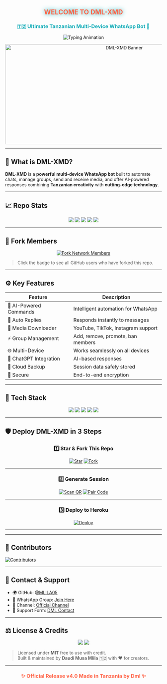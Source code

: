 <h2 align="center" style="color:#FF6347; text-shadow:0 0 15px #1BAFBA;">WELCOME TO DML-XMD</h2>

<h3 align="center" style="color:#1BAFBA; font-weight:bold;">
🇹🇿 Ultimate Tanzanian Multi-Device WhatsApp Bot 🤖
</h3>

<p align="center">
  <img src="https://readme-typing-svg.herokuapp.com?font=Fira+Code&weight=600&size=25&duration=3000&pause=1000&color=FF6347&center=true&width=900&height=100&lines=HELLO+WORLD!+👋;MEET+DML-XMD+🤖;REVOLUTIONIZING+WHATSAPP+AUTOMATION;MADE+IN+TANZANIA+BY+DML+💻;FAST+EFFICIENT+AND+SMART+🔥" alt="Typing Animation">
</p>

<p align="center">
  <img alt="DML-XMD Banner" width="750" height="320" src="https://files.catbox.moe/emdr5h.jpg">
</p>

---

## 🚀 What is DML-XMD?

**DML-XMD** is a **powerful multi-device WhatsApp bot** built to automate chats, manage groups, send and receive media, and offer AI-powered responses combining **Tanzanian creativity** with **cutting-edge technology**.

---

## 📈 Repo Stats

<p align="center">
  <img src="https://img.shields.io/github/stars/MLILA05/DML-XMD?style=for-the-badge&logo=github&color=FF6347">
  <img src="https://img.shields.io/github/license/MLILA05/DML-XMD?style=for-the-badge&color=orange">
  <img src="https://img.shields.io/github/repo-size/MLILA05/DML-XMD?style=for-the-badge&color=purple">
  <img src="https://img.shields.io/github/last-commit/MLILA05/DML-XMD?style=for-the-badge&color=yellow">
  <img src="https://komarev.com/ghpvc/?username=MLILA05&label=Profile+Views&color=1BAFBA&style=for-the-badge">
</p>

---

## 🔱 Fork Members

<p align="center">
  <a href="https://github.com/MLILA05/DML-XMD/network/members" target="_blank">
    <img src="https://img.shields.io/badge/VIEW_FORKS-1BAFBA?style=for-the-badge&logo=git&logoColor=white" alt="Fork Network Members">
  </a>
</p>

> Click the badge to see all GitHub users who have forked this repo.

---

## ⚙️ Key Features

| Feature | Description |
|---------|-------------|
| 🤖 AI-Powered Commands | Intelligent automation for WhatsApp |
| 💬 Auto Replies | Responds instantly to messages |
| 🎵 Media Downloader | YouTube, TikTok, Instagram support |
| ⚡ Group Management | Add, remove, promote, ban members |
| 🌐 Multi-Device | Works seamlessly on all devices |
| 🧠 ChatGPT Integration | AI-based responses |
| 💾 Cloud Backup | Session data safely stored |
| 🔐 Secure | End-to-end encryption |

---

## 🧰 Tech Stack

<p align="center">
  <img src="https://img.shields.io/badge/Node.js-339933?style=for-the-badge&logo=node.js&logoColor=white"/>
  <img src="https://img.shields.io/badge/Baileys-MD-blue?style=for-the-badge&logo=whatsapp"/>
  <img src="https://img.shields.io/badge/JavaScript-F7DF1E?style=for-the-badge&logo=javascript&logoColor=black"/>
  <img src="https://img.shields.io/badge/Heroku-430098?style=for-the-badge&logo=heroku&logoColor=white"/>
  <img src="https://img.shields.io/badge/VS_Code-007ACC?style=for-the-badge&logo=visualstudiocode&logoColor=white"/>
</p>

---

## 🛡️ Deploy DML-XMD in 3 Steps

<div align="center">

### 1️⃣ Star & Fork This Repo

[![Star](https://img.shields.io/github/stars/MLILA05/DML-XMD?label=Star&style=for-the-badge&logo=github)](https://github.com/MLILA05/DML-XMD/stargazers)
[![Fork](https://img.shields.io/github/forks/MLILA05/DML-XMD?label=Fork&style=for-the-badge&logo=github)](https://github.com/MLILA05/DML-XMD/forks)

---

### 2️⃣ Generate Session

[![Scan QR](https://img.shields.io/badge/SCAN_QR-FF6347?style=for-the-badge&logo=qr-code&logoColor=white)](https://dml-new-session.onrender.com/qr)
[![Pair Code](https://img.shields.io/badge/GET_PAIR_CODE-1BAFBA?style=for-the-badge&logo=connectdevelop&logoColor=white)](https://dml-new-session.onrender.com)

---

### 3️⃣ Deploy to Heroku

[![Deploy](https://img.shields.io/badge/DEPLOY_TO_HEROKU-430098?style=for-the-badge&logo=heroku&logoColor=white)](https://dashboard.heroku.com/new?template=https://github.com/MLILA05/DML-XMD)

</div>

---


---

## 🧩 Contributors

[![Contributors](https://contrib.rocks/image?repo=MLILA05/DML-XMD)](https://github.com/MLILA05/DML-XMD/graphs/contributors)

---

## 💬 Contact & Support

- 🌍 GitHub: [@MLILA05](https://github.com/MLILA05)  
- 💬 WhatsApp Group: [Join Here](https://chat.whatsapp.com/FunyTxSwaKI7E5Q4z8YGbS)  
- 📢 Channel: [Official Channel](https://whatsapp.com/channel/0029VbBTnYe4yltFjGWi8K1g)  
- 💬 Support Form: [DML Contact](https://dml-contact.vercel.app)

---

## ⚖️ License & Credits

<p align="center">
  <img src="https://img.shields.io/badge/License-MIT-orange?style=for-the-badge"/>
  <img src="https://img.shields.io/badge/Credits-DML_Team-1BAFBA?style=for-the-badge"/>
</p>

> Licensed under **MIT**  free to use with credit.  
> Built & maintained by **Daudi Musa Mlila** 🇹🇿 with ❤️ for creators.

---

<h3 align="center" style="color:#FF6347;">
✨ Official Release v4.0 Made in Tanzania by Dml ✨
</h3>

